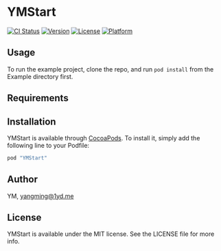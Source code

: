 # YMStart

[![CI Status](http://img.shields.io/travis/YM/YMStart.svg?style=flat)](https://travis-ci.org/YM/YMStart)
[![Version](https://img.shields.io/cocoapods/v/YMStart.svg?style=flat)](http://cocoapods.org/pods/YMStart)
[![License](https://img.shields.io/cocoapods/l/YMStart.svg?style=flat)](http://cocoapods.org/pods/YMStart)
[![Platform](https://img.shields.io/cocoapods/p/YMStart.svg?style=flat)](http://cocoapods.org/pods/YMStart)

## Usage

To run the example project, clone the repo, and run `pod install` from the Example directory first.

## Requirements

## Installation

YMStart is available through [CocoaPods](http://cocoapods.org). To install
it, simply add the following line to your Podfile:

```ruby
pod "YMStart"
```

## Author

YM, yangming@1yd.me

## License

YMStart is available under the MIT license. See the LICENSE file for more info.

